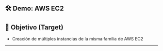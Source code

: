 ## 🛠️  Demo: AWS EC2

## 🎯 Objetivo (Target)
- Creación de múltiples instancias de la misma familia de AWS EC2

---